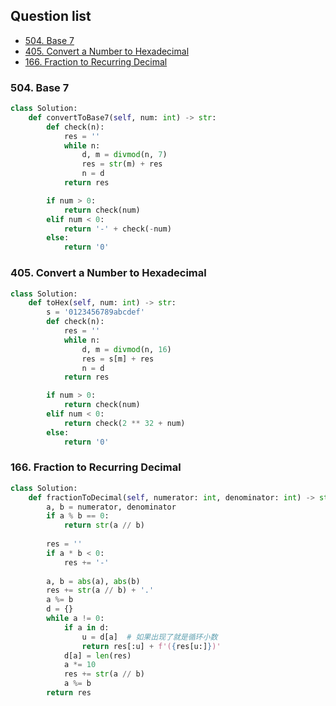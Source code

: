 ## Question list

* [504. Base 7](#504-base-7)
* [405. Convert a Number to Hexadecimal](#405-convert-a-number-to-hexadecimal)
* [166. Fraction to Recurring Decimal](#166-fraction-to-recurring-decimal)

### 504. Base 7

```python
class Solution:
    def convertToBase7(self, num: int) -> str:
        def check(n):
            res = ''
            while n:
                d, m = divmod(n, 7)
                res = str(m) + res 
                n = d
            return res

        if num > 0:
            return check(num)
        elif num < 0:
            return '-' + check(-num)
        else:
            return '0'
```

### 405. Convert a Number to Hexadecimal

```python
class Solution:
    def toHex(self, num: int) -> str:
        s = '0123456789abcdef'
        def check(n):
            res = ''
            while n:
                d, m = divmod(n, 16)
                res = s[m] + res
                n = d
            return res

        if num > 0:
            return check(num)
        elif num < 0:
            return check(2 ** 32 + num)
        else:
            return '0'
```

### 166. Fraction to Recurring Decimal

```python
class Solution:
    def fractionToDecimal(self, numerator: int, denominator: int) -> str:
        a, b = numerator, denominator
        if a % b == 0:  
            return str(a // b)
        
        res = ''
        if a * b < 0: 
            res += '-' 
        
        a, b = abs(a), abs(b)
        res += str(a // b) + '.'
        a %= b
        d = {}
        while a != 0:
            if a in d:
                u = d[a]  # 如果出现了就是循环小数
                return res[:u] + f'({res[u:]})'
            d[a] = len(res)
            a *= 10
            res += str(a // b)
            a %= b
        return res
```